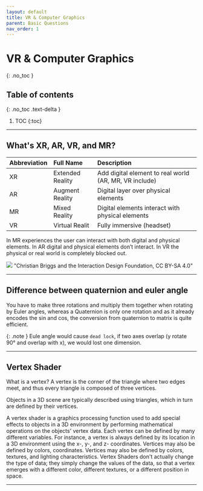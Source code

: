 ```yaml
---
layout: default
title: VR & Computer Graphics
parent: Basic Questions
nav_order: 1
---
```


# VR & Computer Graphics
{: .no_toc }

## Table of contents
{: .no_toc .text-delta }

1. TOC
{:toc}

---

## What's XR, AR, VR, and MR?

| Abbreviation | Full Name         | Description                                            |
|:-------------|:------------------|:-------------------------------------------------------|
| XR           | Extended Reality  | Add digital element to real world (AR, MR, VR include) |
| AR           | Augment Reality   | Digital layer over physical elements                   |
| MR           | Mixed Reality     | Digital elements interact with physical elements       |
| VR           | Virtual Realit    | Fully immersive (headset)                              |

In MR experiences the user can interact with both digital and physical elements. 
In AR digital and physical elements don’t interact.
In VR the physical or real world is completely blocked out.

![](../../assets/images/ar_vr_mr.jpg)
"Christian Briggs and the Interaction Design Foundation, CC BY-SA 4.0"

---

## Difference between quaternion and euler angle

You have to make three rotations and multiply them together when rotating by Euler angles, whereas a Quaternion is only one rotation and as it already encodes the sin and cos, the conversion from quaternion to matrix is quite efficient.

{: .note }
Eule angle would cause `dead lock`, if two axes overlap (y rotate 90° and overlap with x), we would lost one dimension.

---

## Vertex Shader

What is a vertex?
A vertex is the corner of the triangle where two edges meet, and thus every triangle is composed of three vertices.

Objects in a 3D scene are typically described using triangles, which in turn are defined by their vertices.

A vertex shader is a graphics processing function used to add special effects to objects in a 3D environment by performing mathematical operations on the objects' vertex data. Each vertex can be defined by many different variables. For instance, a vertex is always defined by its location in a 3D environment using the x-, y-, and z- coordinates. Vertices may also be defined by
colors, coordinates. Vertices may also be defined by colors, textures, and lighting characteristics. Vertex Shaders don't actually change the type of data; they simply change the values of the data, so that a vertex emerges with a different color, different textures, or a different position in space.

---
